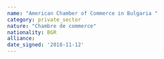 ```yaml
---
name: "American Chamber of Commerce in Bulgaria "
category: private_sector
nature: "Chambre de commerce"
nationality: BGR
alliance: 
date_signed: '2018-11-12'
---
```

    